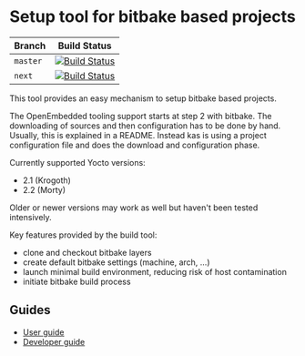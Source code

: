 Setup tool for bitbake based projects
=====================================

|Branch  |Build Status|
|--------|------------|
|`master`|[![Build Status](https://travis-ci.org/siemens/kas.svg?branch=master)](https://travis-ci.org/siemens/kas)|
|`next`  |[![Build Status](https://travis-ci.org/siemens/kas.svg?branch=next)](https://travis-ci.org/siemens/kas)|


This tool provides an easy mechanism to setup bitbake based
projects.

The OpenEmbedded tooling support starts at step 2 with bitbake. The
downloading of sources and then configuration has to be done by
hand. Usually, this is explained in a README. Instead kas is using a
project configuration file and does the download and configuration
phase.

Currently supported Yocto versions:
- 2.1 (Krogoth)
- 2.2 (Morty)

Older or newer versions may work as well but haven't been tested intensively.

Key features provided by the build tool:
- clone and checkout bitbake layers
- create default bitbake settings (machine, arch, ...)
- launch minimal build environment, reducing risk of host contamination
- initiate bitbake build process

Guides
------

  - [User guide](docs/userguide.rst)
  - [Developer guide](docs/devguide.rst)
